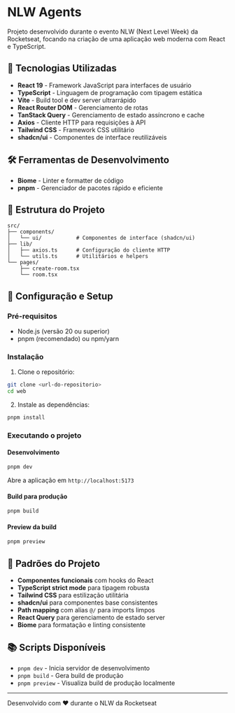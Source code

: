 # NLW Agents

Projeto desenvolvido durante o evento NLW (Next Level Week) da Rocketseat, focando na criação de uma aplicação web moderna com React e TypeScript.

## 🚀 Tecnologias Utilizadas

- **React 19** - Framework JavaScript para interfaces de usuário
- **TypeScript** - Linguagem de programação com tipagem estática
- **Vite** - Build tool e dev server ultrarrápido
- **React Router DOM** - Gerenciamento de rotas
- **TanStack Query** - Gerenciamento de estado assíncrono e cache
- **Axios** - Cliente HTTP para requisições à API
- **Tailwind CSS** - Framework CSS utilitário
- **shadcn/ui** - Componentes de interface reutilizáveis

## 🛠️ Ferramentas de Desenvolvimento

- **Biome** - Linter e formatter de código
- **pnpm** - Gerenciador de pacotes rápido e eficiente

## 📁 Estrutura do Projeto

```
src/
├── components/
│   └── ui/           # Componentes de interface (shadcn/ui)
├── lib/
│   ├── axios.ts      # Configuração do cliente HTTP
│   └── utils.ts      # Utilitários e helpers
└── pages/
    ├── create-room.tsx
    └── room.tsx
```

## 🔧 Configuração e Setup

### Pré-requisitos

- Node.js (versão 20 ou superior)
- pnpm (recomendado) ou npm/yarn

### Instalação

1. Clone o repositório:

```bash
git clone <url-do-repositorio>
cd web
```

2. Instale as dependências:

```bash
pnpm install
```

### Executando o projeto

#### Desenvolvimento

```bash
pnpm dev
```

Abre a aplicação em `http://localhost:5173`

#### Build para produção

```bash
pnpm build
```

#### Preview da build

```bash
pnpm preview
```

## 🎨 Padrões do Projeto

- **Componentes funcionais** com hooks do React
- **TypeScript strict mode** para tipagem robusta
- **Tailwind CSS** para estilização utilitária
- **shadcn/ui** para componentes base consistentes
- **Path mapping** com alias `@/` para imports limpos
- **React Query** para gerenciamento de estado server
- **Biome** para formatação e linting consistente

## 📚 Scripts Disponíveis

- `pnpm dev` - Inicia servidor de desenvolvimento
- `pnpm build` - Gera build de produção
- `pnpm preview` - Visualiza build de produção localmente

---

Desenvolvido com ❤️ durante o NLW da Rocketseat
